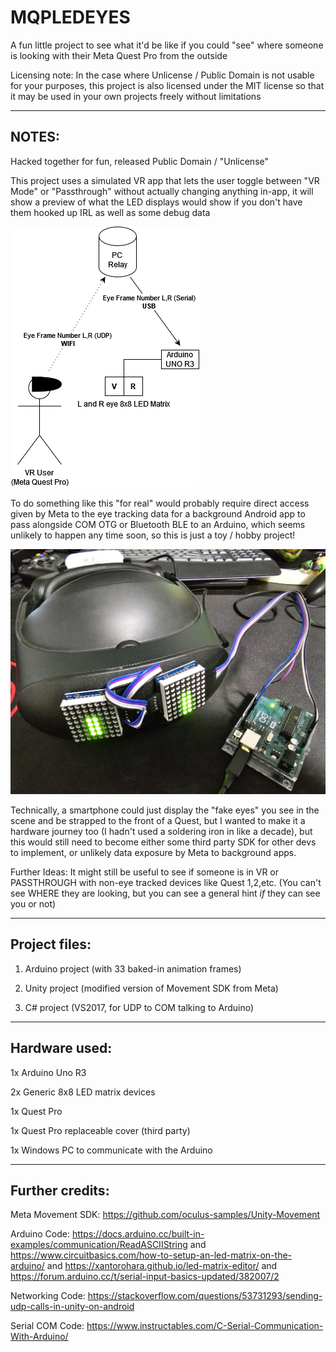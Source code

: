 # MQPLEDEYES
A fun little project to see what it'd be like if you could "see" where someone is looking with their Meta Quest Pro from the outside

Licensing note: In the case where Unlicense / Public Domain is not usable for your purposes, this project is also licensed under the MIT license so that it may be used in your own projects freely without limitations

------
NOTES:
------

Hacked together for fun, released Public Domain / "Unlicense"

This project uses a simulated VR app that lets the user toggle between "VR Mode" or "Passthrough" without actually changing anything in-app, it will show a preview of what the LED displays would show if you don't have them hooked up IRL as well as some debug data

![Device Diagram](https://raw.githubusercontent.com/bigelod/MQPLEDEYES/main/DeviceSetup.png?raw=true)

To do something like this "for real" would probably require direct access given by Meta to the eye tracking data for a background Android app to pass alongside COM OTG or Bluetooth BLE to an Arduino, which seems unlikely to happen any time soon, so this is just a toy / hobby project!

![Entire Setup](https://github.com/bigelod/MQPLEDEYES/blob/main/Media/1.JPG?raw=true)

Technically, a smartphone could just display the "fake eyes" you see in the scene and be strapped to the front of a Quest, but I wanted to make it a hardware journey too (I hadn't used a soldering iron in like a decade), but this would still need to become either some third party SDK for other devs to implement, or unlikely data exposure by Meta to background apps.

Further Ideas: It might still be useful to see if someone is in VR or PASSTHROUGH with non-eye tracked devices like Quest 1,2,etc. (You can't see WHERE they are looking, but you can see a general hint *if* they can see you or not)

------------------
Project files:
------------------

1. Arduino project (with 33 baked-in animation frames)

2. Unity project (modified version of Movement SDK from Meta)

3. C# project (VS2017, for UDP to COM talking to Arduino)


------------------
Hardware used:
------------------

1x Arduino Uno R3

2x Generic 8x8 LED matrix devices

1x Quest Pro

1x Quest Pro replaceable cover (third party)

1x Windows PC to communicate with the Arduino

------------------
Further credits:
------------------

Meta Movement SDK: https://github.com/oculus-samples/Unity-Movement

Arduino Code: https://docs.arduino.cc/built-in-examples/communication/ReadASCIIString
and https://www.circuitbasics.com/how-to-setup-an-led-matrix-on-the-arduino/
and https://xantorohara.github.io/led-matrix-editor/
and https://forum.arduino.cc/t/serial-input-basics-updated/382007/2

Networking Code: https://stackoverflow.com/questions/53731293/sending-udp-calls-in-unity-on-android

Serial COM Code: https://www.instructables.com/C-Serial-Communication-With-Arduino/
